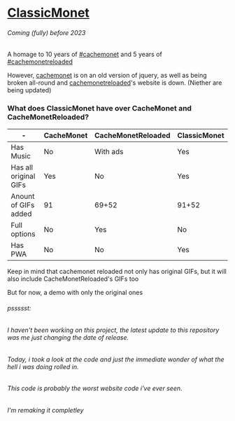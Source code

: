 # [ClassicMonet](https://ThaBluNate.github.io/ClassicMonet/)
###### Coming (fully) before 2023

A homage to 10 years of [#cachemonet](http://cachemonet.com) and 5 years of [#cachemonetreloaded](https://github.com/Yihwan/cache-monet-reloaded)

However, [cachemonet](http://cachemonet.com) is on an old version of jquery, as well as being broken all-round and [cachemonetreloaded](https://github.com/Yihwan/cache-monet-reloaded)'s website is down. (Niether are being updated)

### What does ClassicMonet have over CacheMonet and CacheMonetReloaded?
| - | CacheMonet | CacheMonetReloaded | ClassicMonet |
| ------------- | ------------- | ------------- | ------------- |
| Has Music  | No  | With ads  | Yes  |
| Has all original GIFs  | Yes  | No  | Yes |
| Anount of GIFs added | 91  | 69+52  | 91+52  |
| Full options | No | Yes  | No  |
| Has PWA | No | No  | Yes  |

Keep in mind that cachemonet reloaded not only has original GIFs, but it will also include CacheMonetReloaded's GIFs too

But for now, a demo with only the original ones

###### pssssst:
###### I haven't been working on this project, the latest update to this repository was me just changing the date of release.

###### Today, i took a look at the code and just the immediate wonder of what the hell i was doing rolled in.

###### This code is probably the worst website code i've ever seen.

###### I'm remaking it completley
